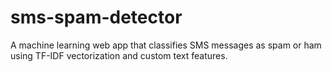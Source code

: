 # sms-spam-detector
A machine learning web app that classifies SMS messages as spam or ham using TF-IDF vectorization and custom text features.
